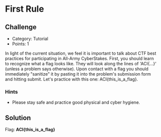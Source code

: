 
# First Rule

## Challenge
* Category: Tutorial
* Points: 1

In light of the current situation, we feel it is important to talk about CTF best practices for participating in All-Army CyberStakes. First, you should learn to recognize what a flag looks like. They will look along the lines of 'ACI{...}' (unless a problem says otherwise). Upon contact with a flag you should immediately "sanitize" it by pasting it into the problem's submission form and hitting submit. Let's practice with this one: ACI{this_is_a_flag}.

### Hints
* Please stay safe and practice good physical and cyber hygiene.

## Solution

Flag: **ACI{this_is_a_flag}**
